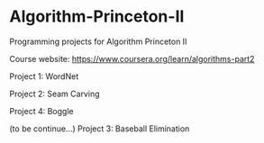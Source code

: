 # Algorithm-Princeton-II
Programming projects for Algorithm Princeton II

Course website: https://www.coursera.org/learn/algorithms-part2

Project 1: WordNet

Project 2: Seam Carving

Project 4: Boggle

(to be continue...) 
Project 3: Baseball Elimination
